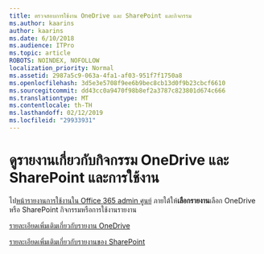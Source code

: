 ```yaml
---
title: ตรวจสอบการใช้งาน OneDrive และ SharePoint และกิจกรรม
ms.author: kaarins
author: kaarins
ms.date: 6/10/2018
ms.audience: ITPro
ms.topic: article
ROBOTS: NOINDEX, NOFOLLOW
localization_priority: Normal
ms.assetid: 2987a5c9-063a-4fa1-af03-951f7f1750a8
ms.openlocfilehash: 3d5e3e5708f9ee6b9bec8cb13d0f9b23cbcf6610
ms.sourcegitcommit: dd43cc0a9470f98b8ef2a3787c823801d674c666
ms.translationtype: MT
ms.contentlocale: th-TH
ms.lasthandoff: 02/12/2019
ms.locfileid: "29933931"
---
```

# <a name="view-reports-on-onedrive-and-sharepoint-activity-and-usage"></a>ดูรายงานเกี่ยวกับกิจกรรม OneDrive และ SharePoint และการใช้งาน

ไป[หน้ารายงานการใช้งานใน Office 365 admin ศูนย์](https://admin.microsoft.com/AdminPortal/Home) ภายใต้ให้**เลือกรายงาน**เลือก OneDrive หรือ SharePoint กิจกรรมหรือการใช้งานรายงาน 
  
[รายละเอียดเพิ่มเติมเกี่ยวกับรายงาน OneDrive](https://go.microsoft.com/fwlink/?linkid=875239)
  
[รายละเอียดเพิ่มเติมเกี่ยวกับรายงานของ SharePoint](https://go.microsoft.com/fwlink/?linkid=875240)
  

